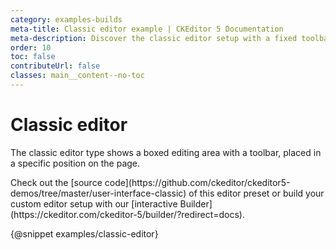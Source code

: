 ```yaml
---
category: examples-builds
meta-title: Classic editor example | CKEditor 5 Documentation
meta-description: Discover the classic editor setup with a fixed toolbar and boxed editing area for traditional content creation.
order: 10
toc: false
contributeUrl: false
classes: main__content--no-toc
---
```


# Classic editor

The classic editor type shows a boxed editing area with a toolbar, placed in a specific position on the page.

<info-box hint>
	Check out the [source code](https://github.com/ckeditor/ckeditor5-demos/tree/master/user-interface-classic) of this editor preset or build your custom editor setup with our [interactive Builder](https://ckeditor.com/ckeditor-5/builder/?redirect=docs).
</info-box>

{@snippet examples/classic-editor}
